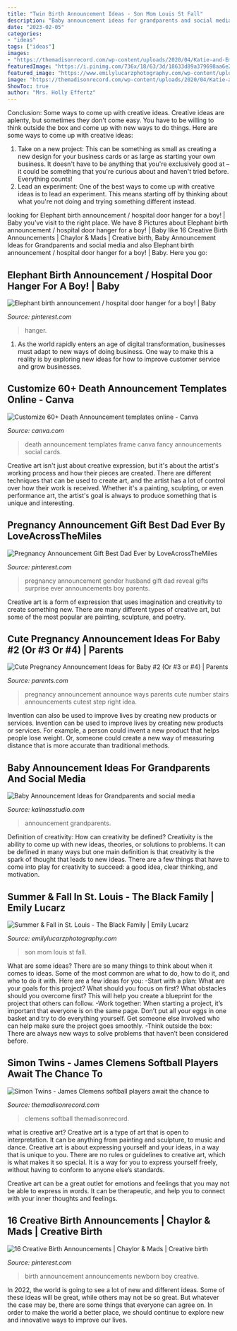 ```yaml
---
title: "Twin Birth Announcement Ideas - Son Mom Louis St Fall"
description: "Baby announcement ideas for grandparents and social media"
date: "2023-02-05"
categories:
- "ideas"
tags: ["ideas"]
images:
- "https://themadisonrecord.com/wp-content/uploads/2020/04/Katie-and-Emily-Simon-3-scaled.jpg"
featuredImage: "https://i.pinimg.com/736x/18/63/3d/18633d89a379698aa6e2e9bccdd2064a.jpg"
featured_image: "https://www.emilylucarzphotography.com/wp-content/uploads/2016/03/mom-and-son-photo-ideas.jpg"
image: "https://themadisonrecord.com/wp-content/uploads/2020/04/Katie-and-Emily-Simon-3-scaled.jpg"
ShowToc: true
author: "Mrs. Holly Effertz"
---
```



Conclusion: Some ways to come up with creative ideas.
Creative ideas are aplenty, but sometimes they don't come easy. You have to be willing to think outside the box and come up with new ways to do things. Here are some ways to come up with creative ideas: 
1. Take on a new project: This can be something as small as creating a new design for your business cards or as large as starting your own business. It doesn't have to be anything that you're exclusively good at – it could be something that you're curious about and haven't tried before. Everything counts! 
2. Lead an experiment: One of the best ways to come up with creative ideas is to lead an experiment. This means starting off by thinking about what you're not doing and trying something different instead.

	

		
looking for Elephant birth announcement / hospital door hanger for a boy! | Baby you've visit to the right place. We have 8 Pictures about Elephant birth announcement / hospital door hanger for a boy! | Baby like 16 Creative Birth Announcements | Chaylor &amp; Mads | Creative birth, Baby Announcement Ideas for Grandparents and social media and also Elephant birth announcement / hospital door hanger for a boy! | Baby. Here you go:
		
    
## Elephant Birth Announcement / Hospital Door Hanger For A Boy! | Baby

<img loading=lazy src="https://i.pinimg.com/736x/18/63/3d/18633d89a379698aa6e2e9bccdd2064a.jpg" onerror="this.onerror=null;this.src='https://tse4.mm.bing.net/th?id=OIP.ZuIH0IrvIJDVAncbnhBgbgHaJ3&amp;pid=15.1';" alt="Elephant birth announcement / hospital door hanger for a boy! | Baby">

_Source: pinterest.com_

>hanger. 

	

1. As the world rapidly enters an age of digital transformation, businesses must adapt to new ways of doing business. One way to make this a reality is by exploring new ideas for how to improve customer service and grow businesses.

    
## Customize 60+ Death Announcement Templates Online - Canva

<img loading=lazy src="https://marketplace.canva.com/MAC-gkMdQxQ/1/0/thumbnail_large-4/canva-black-fancy-frame-death-announcement-MAC-gkMdQxQ.jpg" onerror="this.onerror=null;this.src='https://tse2.mm.bing.net/th?id=OIP.PGtv9_bjGgBJ4HwQqhpVWwAAAA&amp;pid=15.1';" alt="Customize 60+ Death Announcement templates online - Canva">

_Source: canva.com_

>death announcement templates frame canva fancy announcements social cards. 

	

Creative art isn't just about creative expression, but it's about the artist's working process and how their pieces are created. There are different techniques that can be used to create art, and the artist has a lot of control over how their work is received. Whether it's a painting, sculpting, or even performance art, the artist's goal is always to produce something that is unique and interesting.

    
## Pregnancy Announcement Gift Best Dad Ever By LoveAcrossTheMiles

<img loading=lazy src="https://i.pinimg.com/736x/08/71/94/087194932449286afb84b8ad9111d986--pregnancy-announcement-gifts-gender-announcements.jpg?b=t" onerror="this.onerror=null;this.src='https://tse4.mm.bing.net/th?id=OIP.LTF26kjNx41q__uaM2pyUgHaIR&amp;pid=15.1';" alt="Pregnancy Announcement Gift Best Dad Ever by LoveAcrossTheMiles">

_Source: pinterest.com_

>pregnancy announcement gender husband gift dad reveal gifts surprise ever announcements boy parents. 

	

Creative art is a form of expression that uses imagination and creativity to create something new. There are many different types of creative art, but some of the most popular are painting, sculpture, and poetry.

    
## Cute Pregnancy Announcement Ideas For Baby #2 (Or #3 Or #4) | Parents

<img loading=lazy src="https://static.onecms.io/wp-content/uploads/sites/38/2016/05/13021913/kids-on-stairs-preg-announcements.jpg" onerror="this.onerror=null;this.src='https://tse1.mm.bing.net/th?id=OIP.dBDSlpmhndxJrhsHsHBb9wHaKg&amp;pid=15.1';" alt="Cute Pregnancy Announcement Ideas for Baby #2 (Or #3 or #4) | Parents">

_Source: parents.com_

>pregnancy announcement announce ways parents cute number stairs announcements cutest step right idea. 

	

Invention can also be used to improve lives by creating new products or services.
Invention can be used to improve lives by creating new products or services. For example, a person could invent a new product that helps people lose weight. Or, someone could create a new way of measuring distance that is more accurate than traditional methods.

    
## Baby Announcement Ideas For Grandparents And Social Media

<img loading=lazy src="https://kalinasstudio.com/wp-content/uploads/2021/01/babyannouncementtemplate72.jpg" onerror="this.onerror=null;this.src='https://tse2.mm.bing.net/th?id=OIP.Rg27J2fKyV4CrazJVBIpSQHaGL&amp;pid=15.1';" alt="Baby Announcement Ideas for Grandparents and social media">

_Source: kalinasstudio.com_

>announcement grandparents. 

	

Definition of creativity: How can creativity be defined?
Creativity is the ability to come up with new ideas, theories, or solutions to problems. It can be defined in many ways but one main definition is that creativity is the spark of thought that leads to new ideas. There are a few things that have to come into play for creativity to succeed: a good idea, clear thinking, and motivation.

    
## Summer &amp; Fall In St. Louis - The Black Family | Emily Lucarz

<img loading=lazy src="https://www.emilylucarzphotography.com/wp-content/uploads/2016/03/mom-and-son-photo-ideas.jpg" onerror="this.onerror=null;this.src='https://tse3.mm.bing.net/th?id=OIP.fJuS2BlWWIzWrynaBvr4bAHaJ3&amp;pid=15.1';" alt="Summer &amp; Fall in St. Louis - The Black Family | Emily Lucarz">

_Source: emilylucarzphotography.com_

>son mom louis st fall. 

	

What are some ideas?
There are so many things to think about when it comes to ideas. Some of the most common are what to do, how to do it, and who to do it with. Here are a few ideas for you: 
-Start with a plan: What are your goals for this project? What should you focus on first? What obstacles should you overcome first? This will help you create a blueprint for the project that others can follow. 
-Work together: When starting a project, it’s important that everyone is on the same page. Don’t put all your eggs in one basket and try to do everything yourself. Get someone else involved who can help make sure the project goes smoothly. 
-Think outside the box: There are always new ways to solve problems that haven’t been considered before.

    
## Simon Twins - James Clemens Softball Players Await The Chance To

<img loading=lazy src="https://themadisonrecord.com/wp-content/uploads/2020/04/Katie-and-Emily-Simon-3-scaled.jpg" onerror="this.onerror=null;this.src='https://tse3.mm.bing.net/th?id=OIP.dYM6aPQcoXlD_1b6RnKf1wHaE8&amp;pid=15.1';" alt="Simon Twins - James Clemens softball players await the chance to">

_Source: themadisonrecord.com_

>clemens softball themadisonrecord. 

	

what is creative art?
Creative art is a type of art that is open to interpretation. It can be anything from painting and sculpture, to music and dance. Creative art is about expressing yourself and your ideas, in a way that is unique to you.
There are no rules or guidelines to creative art, which is what makes it so special. It is a way for you to express yourself freely, without having to conform to anyone else’s standards.

Creative art can be a great outlet for emotions and feelings that you may not be able to express in words. It can be therapeutic, and help you to connect with your inner thoughts and feelings.

    
## 16 Creative Birth Announcements | Chaylor &amp; Mads | Creative Birth

<img loading=lazy src="https://i.pinimg.com/736x/ff/0e/29/ff0e29493634d8076d2a4235afdc12aa.jpg" onerror="this.onerror=null;this.src='https://tse4.mm.bing.net/th?id=OIP.NoQmESjw5vJD8CXTJ8w-8AHaLG&amp;pid=15.1';" alt="16 Creative Birth Announcements | Chaylor &amp; Mads | Creative birth">

_Source: pinterest.com_

>birth announcement announcements newborn boy creative. 

	

In 2022, the world is going to see a lot of new and different ideas. Some of these ideas will be great, while others may not be so great. But whatever the case may be, there are some things that everyone can agree on. In order to make the world a better place, we should continue to explore new and innovative ways to improve our lives.

